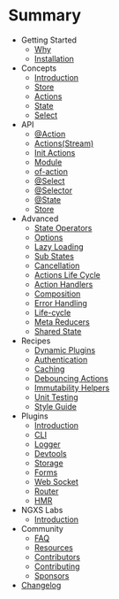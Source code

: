 # Summary

* Getting Started
  * [Why](introduction/why.md)
  * [Installation](introduction/installation.md)
* Concepts
  * [Introduction](concepts/intro.md)
  * [Store](concepts/store.md)
  * [Actions](concepts/actions.md)
  * [State](concepts/state.md)
  * [Select](concepts/select.md)
* API
  * [@Action](api/modules/_decorators_action_.md)
  * [Actions(Stream)](api/modules/_actions_stream_.md)
  * [Init Actions](api/modules/_actions_actions_.md)
  * [Module](api/modules/_module_.md)
  * [of-action](api/modules/_operators_of_action_.md)
  * [@Select](api/modules/_decorators_select_.md)
  * [@Selector](api/modules/_decorators_selector_.md)
  * [@State](api/modules/_decorators_state_.md)
  * [Store](api/modules/_store_.md)
* Advanced
  * [State Operators](advanced/operators.md)
  * [Options](advanced/options.md)
  * [Lazy Loading](advanced/lazy.md)
  * [Sub States](advanced/sub-states.md)
  * [Cancellation](advanced/cancellation.md)
  * [Actions Life Cycle](advanced/actions-life-cycle.md)
  * [Action Handlers](advanced/action-handlers.md)
  * [Composition](advanced/composition.md)
  * [Error Handling](advanced/errors.md)
  * [Life-cycle](advanced/life-cycle.md)
  * [Meta Reducers](advanced/meta-reducer.md)
  * [Shared State](advanced/shared-state.md)
* Recipes
  * [Dynamic Plugins](recipes/dynamic-plugins.md)
  * [Authentication](recipes/authentication.md)
  * [Caching](recipes/cache.md)
  * [Debouncing Actions](recipes/debouncing-actions.md)
  * [Immutability Helpers](recipes/immutability-helpers.md)
  * [Unit Testing](recipes/unit-testing.md)
  * [Style Guide](recipes/style-guide.md)
* Plugins
  * [Introduction](plugins/intro.md)
  * [CLI](plugins/cli.md)
  * [Logger](plugins/logger.md)
  * [Devtools](plugins/devtools.md)
  * [Storage](plugins/storage.md)
  * [Forms](plugins/form.md)
  * [Web Socket](plugins/websocket.md)
  * [Router](plugins/router.md)
  * [HMR](plugins/hmr.md)
* NGXS Labs
  * [Introduction](ngxs-labs/intro.md)
* Community
  * [FAQ](advanced/faq.md)
  * [Resources](community/projects.md)
  * [Contributors](community/contributors.md)
  * [Contributing](community/contributing.md)
  * [Sponsors](community/sponsors.md)
* [Changelog](https://github.com/ngxs/store/blob/master/CHANGELOG.md)
